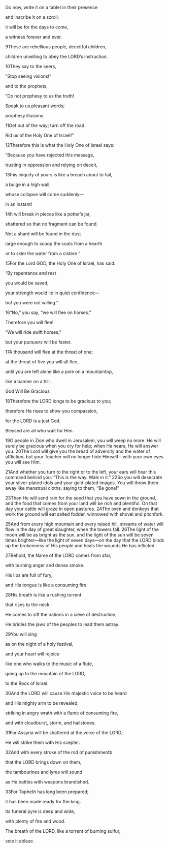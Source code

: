 Go now, write it on a tablet in their presence

and inscribe it on a scroll;

it will be for the days to come,

a witness forever and ever.

9These are rebellious people, deceitful children,

children unwilling to obey the LORD’s instruction.

10They say to the seers,

“Stop seeing visions!”

and to the prophets,

“Do not prophesy to us the truth!

Speak to us pleasant words;

prophesy illusions.

11Get out of the way; turn off the road.

Rid us of the Holy One of Israel!”

12Therefore this is what the Holy One of Israel says:

“Because you have rejected this message,

trusting in oppression and relying on deceit,

13this iniquity of yours is like a breach about to fail,

a bulge in a high wall,

whose collapse will come suddenly—

in an instant!

14It will break in pieces like a potter’s jar,

shattered so that no fragment can be found.

Not a shard will be found in the dust

large enough to scoop the coals from a hearth

or to skim the water from a cistern.”

15For the Lord GOD, the Holy One of Israel, has said:

“By repentance and rest

you would be saved;

your strength would lie in quiet confidence—

but you were not willing.”

16“No,” you say, “we will flee on horses.”

Therefore you will flee!

“We will ride swift horses,”

but your pursuers will be faster.

17A thousand will flee at the threat of one;

at the threat of five you will all flee,

until you are left alone like a pole on a mountaintop,

like a banner on a hill.

God Will Be Gracious

18Therefore the LORD longs to be gracious to you;

therefore He rises to show you compassion,

for the LORD is a just God.

Blessed are all who wait for Him.

19O people in Zion who dwell in Jerusalem, you will weep no more. He will surely be gracious when you cry for help; when He hears, He will answer you. 20The Lord will give you the bread of adversity and the water of affliction, but your Teacher will no longer hide Himself—with your own eyes you will see Him.

21And whether you turn to the right or to the left, your ears will hear this command behind you: “This is the way. Walk in it.” 22So you will desecrate your silver-plated idols and your gold-plated images. You will throw them away like menstrual cloths, saying to them, “Be gone!”

23Then He will send rain for the seed that you have sown in the ground, and the food that comes from your land will be rich and plentiful. On that day your cattle will graze in open pastures. 24The oxen and donkeys that work the ground will eat salted fodder, winnowed with shovel and pitchfork.

25And from every high mountain and every raised hill, streams of water will flow in the day of great slaughter, when the towers fall. 26The light of the moon will be as bright as the sun, and the light of the sun will be seven times brighter—like the light of seven days—on the day that the LORD binds up the brokenness of His people and heals the wounds He has inflicted.

27Behold, the Name of the LORD comes from afar,

with burning anger and dense smoke.

His lips are full of fury,

and His tongue is like a consuming fire.

28His breath is like a rushing torrent

that rises to the neck.

He comes to sift the nations in a sieve of destruction;

He bridles the jaws of the peoples to lead them astray.

29You will sing

as on the night of a holy festival,

and your heart will rejoice

like one who walks to the music of a flute,

going up to the mountain of the LORD,

to the Rock of Israel.

30And the LORD will cause His majestic voice to be heard

and His mighty arm to be revealed,

striking in angry wrath with a flame of consuming fire,

and with cloudburst, storm, and hailstones.

31For Assyria will be shattered at the voice of the LORD;

He will strike them with His scepter.

32And with every stroke of the rod of punishmentb

that the LORD brings down on them,

the tambourines and lyres will sound

as He battles with weapons brandished.

33For Topheth has long been prepared;

it has been made ready for the king.

Its funeral pyre is deep and wide,

with plenty of fire and wood.

The breath of the LORD, like a torrent of burning sulfur,

sets it ablaze.
